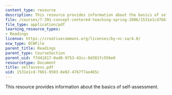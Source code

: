 ```yaml
---
content_type: resource
description: This resource provides information about the basics of self-assessment.
file: /courses/7-391-concept-centered-teaching-spring-2006/1531e1cd766195038e024767f7ae465c_selfassess.pdf
file_type: application/pdf
learning_resource_types:
- Readings
license: https://creativecommons.org/licenses/by-nc-sa/4.0/
ocw_type: OCWFile
parent_title: Readings
parent_type: CourseSection
parent_uid: f7d41817-0ad8-9753-43cc-8d381fc556e0
resourcetype: Document
title: selfassess.pdf
uid: 1531e1cd-7661-9503-8e02-4767f7ae465c
---
```

This resource provides information about the basics of self-assessment.